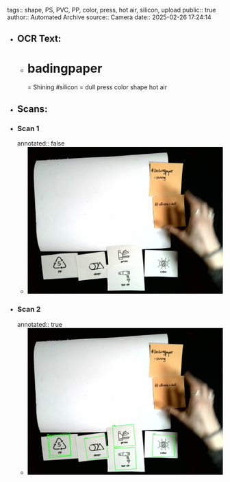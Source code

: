 tags:: shape, PS, PVC, PP, color, press, hot air, silicon, upload
public:: true
author:: Automated Archive
source:: Camera
date:: 2025-02-26 17:24:14

- ## OCR Text:
	- # badingpaper
	  = Shining
	  #silicon = dull
	  press
	  color
	  shape
	  hot air
- ## Scans:
- ### Scan 1
  annotated:: false
	- ![./assets/scans/2025-02-26T17-24-14-8028.jpg](./assets/scans/2025-02-26T17-24-14-8028.jpg)
- ### Scan 2
  annotated:: true
	- ![./assets/scans/2025-02-26T17-24-14-8343.jpg](./assets/scans/2025-02-26T17-24-14-8343.jpg)